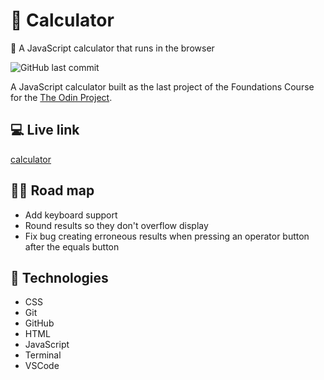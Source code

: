 # :abacus: Calculator
🧮 A JavaScript calculator that runs in the browser


![GitHub last commit](https://img.shields.io/github/last-commit/xanderbylo/calculator) 

A JavaScript calculator built as the last project of the Foundations Course for the [The Odin Project](https://www.theodinproject.com/).

## :computer: Live link

[calculator](https://xanderbylo.github.io/calculator/)

## :running_man: Road map

* Add keyboard support
* Round results so they don't overflow display
* Fix bug creating erroneous results when pressing an operator button after the equals button

## :floppy_disk: Technologies

* CSS
* Git
* GitHub
* HTML
* JavaScript
* Terminal
* VSCode